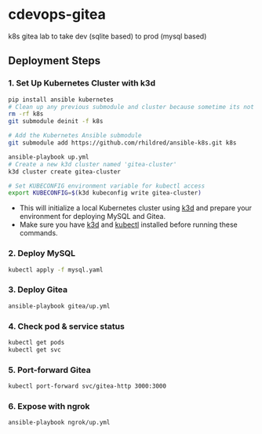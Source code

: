 # cdevops-gitea

k8s gitea lab to take dev (sqlite based) to prod (mysql based)


## Deployment Steps 
### 1. Set Up Kubernetes Cluster with k3d

```bash
pip install ansible kubernetes
# Clean up any previous submodule and cluster because sometime its not initlize correctly in codespaces
rm -rf k8s
git submodule deinit -f k8s

# Add the Kubernetes Ansible submodule
git submodule add https://github.com/rhildred/ansible-k8s.git k8s

ansible-playbook up.yml
# Create a new k3d cluster named 'gitea-cluster'
k3d cluster create gitea-cluster

# Set KUBECONFIG environment variable for kubectl access
export KUBECONFIG=$(k3d kubeconfig write gitea-cluster)
```

- This will initialize a local Kubernetes cluster using [k3d](https://k3d.io/) and prepare your environment for deploying MySQL and Gitea.
- Make sure you have [k3d](https://k3d.io/) and [kubectl](https://kubernetes.io/docs/tasks/tools/) installed before running these commands.

### 2. Deploy MySQL

```bash
kubectl apply -f mysql.yaml
```

### 3. Deploy Gitea

```bash
ansible-playbook gitea/up.yml
```

### 4. Check pod & service status

```bash
kubectl get pods
kubectl get svc
```

### 5. Port-forward Gitea

```bash
kubectl port-forward svc/gitea-http 3000:3000
```

### 6. Expose with ngrok

```bash
ansible-playbook ngrok/up.yml
```
